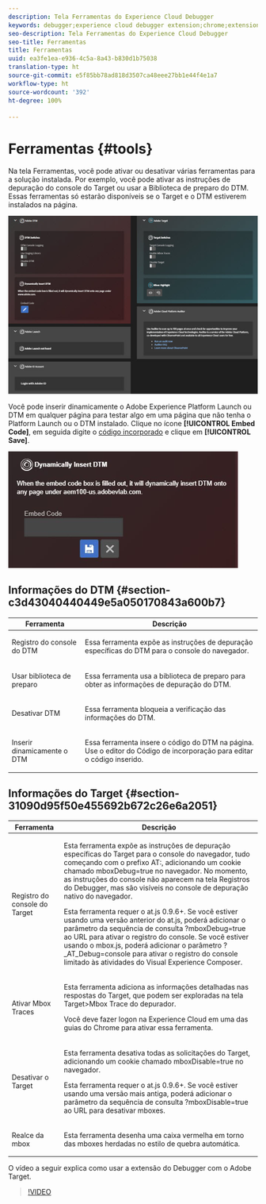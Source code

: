 ```yaml
---
description: Tela Ferramentas do Experience Cloud Debugger
keywords: debugger;experience cloud debugger extension;chrome;extension;tools;dtm;target
seo-description: Tela Ferramentas do Experience Cloud Debugger
seo-title: Ferramentas
title: Ferramentas
uuid: ea3fe1ea-e936-4c5a-8a43-b830d1b75038
translation-type: ht
source-git-commit: e5f85bb78ad818d3507ca48eee27bb1e44f4e1a7
workflow-type: ht
source-wordcount: '392'
ht-degree: 100%

---
```



# Ferramentas {#tools}

Na tela Ferramentas, você pode ativar ou desativar várias ferramentas para a solução instalada. Por exemplo, você pode ativar as instruções de depuração do console do Target ou usar a Biblioteca de preparo do DTM. Essas ferramentas só estarão disponíveis se o Target e o DTM estiverem instalados na página.

![](assets/tools.jpg)

Você pode inserir dinamicamente o Adobe Experience Platform Launch ou DTM em qualquer página para testar algo em uma página que não tenha o Platform Launch ou o DTM instalado. Clique no ícone **[!UICONTROL Embed Code]**, em seguida digite o [código incorporado](https://docs.adobe.com/content/help/pt-BR/dtm/using/client-side/deployment.html) e clique em **[!UICONTROL Save]**.

![](assets/tools-embedcode.jpg)

## Informações do DTM {#section-c3d43040440449e5a050170843a600b7}

<table id="table_04625C3319134E169A35DB74C1D1FB31"> 
 <thead> 
  <tr> 
   <th colname="col1" class="entry"> Ferramenta </th> 
   <th colname="col2" class="entry"> Descrição </th> 
  </tr>
 </thead>
 <tbody> 
  <tr> 
   <td colname="col1"> <p> Registro do console do DTM </p> </td> 
   <td colname="col2"> <p>Essa ferramenta expõe as instruções de depuração específicas do DTM para o console do navegador. </p> </td> 
  </tr> 
  <tr> 
   <td colname="col1"> <p>Usar biblioteca de preparo </p> </td> 
   <td colname="col2"> <p>Essa ferramenta usa a biblioteca de preparo para obter as informações de depuração do DTM. </p> </td> 
  </tr> 
  <tr> 
   <td colname="col1"> <p>Desativar DTM </p> </td> 
   <td colname="col2"> <p>Essa ferramenta bloqueia a verificação das informações do DTM. </p> </td> 
  </tr> 
  <tr> 
   <td colname="col1"> <p> Inserir dinamicamente o DTM </p> </td> 
   <td colname="col2"> <p> Essa ferramenta insere o código do DTM na página. Use o editor do Código de incorporação para editar o código inserido. </p> </td> 
  </tr> 
 </tbody> 
</table>

## Informações do Target {#section-31090d95f50e455692b672c26e6a2051}

<table id="table_A71D269B49F4417599EBACA44D5CCF4F"> 
 <thead> 
  <tr> 
   <th colname="col1" class="entry"> Ferramenta </th> 
   <th colname="col2" class="entry"> Descrição </th> 
  </tr>
 </thead>
 <tbody> 
  <tr> 
   <td colname="col1"> <p>Registro do console do Target </p> </td> 
   <td colname="col2"> <p>Esta ferramenta expõe as instruções de depuração específicas do Target para o console do navegador, tudo começando com o prefixo <span class="codeph"> AT:</span>, adicionando um cookie chamado <span class="codeph">mboxDebug=true</span> no navegador. No momento, as instruções do console não aparecem na tela Registros do Debugger, mas são visíveis no console de depuração nativo do navegador. </p> <p> Esta ferramenta requer o at.js 0.9.6+. Se você estiver usando uma versão anterior do at.js, poderá adicionar o parâmetro da sequência de consulta <span class="codeph">?mboxDebug=true</span> ao URL para ativar o registro do console. Se você estiver usando o mbox.js, poderá adicionar o parâmetro <span class="codeph">?_AT_Debug=console</span> para ativar o registro do console limitado às atividades do Visual Experience Composer. </p> </td> 
  </tr> 
  <tr> 
   <td colname="col1"> <p> Ativar Mbox Traces </p> </td> 
   <td colname="col2"> <p>Esta ferramenta adiciona as informações detalhadas nas respostas do Target, que podem ser exploradas na tela <span class="uicontrol">Target&gt;Mbox Trace</span> do depurador. </p> <p> Você deve fazer logon na Experience Cloud em uma das guias do Chrome para ativar essa ferramenta. </p> </td> 
  </tr> 
  <tr> 
   <td colname="col1"> <p>Desativar o Target </p> </td> 
   <td colname="col2"> <p>Esta ferramenta desativa todas as solicitações do Target, adicionando um cookie chamado <span class="codeph">mboxDisable=true</span> no navegador. </p> <p> Esta ferramenta requer o at.js 0.9.6+. Se você estiver usando uma versão mais antiga, poderá adicionar o parâmetro da sequência de consulta <span class="codeph">?mboxDisable=true </span> ao URL para desativar mboxes. </p> </td> 
  </tr> 
  <tr> 
   <td colname="col1"> <p> Realce da mbox </p> </td> 
   <td colname="col2"> <p> Esta ferramenta desenha uma caixa vermelha em torno das mboxes herdadas no estilo de quebra automática. </p> </td> 
  </tr> 
 </tbody> 
</table>

O vídeo a seguir explica como usar a extensão do Debugger com o Adobe Target.

>[!VIDEO](https://video.tv.adobe.com/v/23115t2/?captions=por_br)
